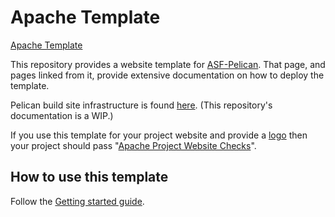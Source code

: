 # Apache Template

[Apache Template](https://template.staged.apache.org/)

This repository provides a website template for [ASF-Pelican](https://infra.apache.org/asf-pelican.html). That page, and pages linked from it, provide extensive documentation on how to deploy the template.

Pelican build site infrastructure is found [here](https://github.com/apache/infrastructure-pelican). (This repository's documentation is a WIP.)

If you use this template for your project website and provide a [logo](https://www.apache.org/logos/) then
your project should pass "[Apache Project Website Checks](https://whimsy.apache.org/site/)".

## How to use this template

Follow the [Getting started guide](https://infra.apache.org/asf-pelican-gettingstarted.html).
